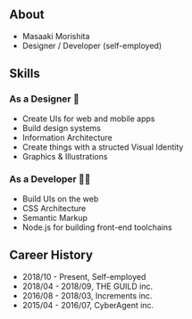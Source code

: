 ## About

- Masaaki Morishita
- Designer / Developer (self-employed)

## Skills

### As a Designer 🎨

- Create UIs for web and mobile apps
- Build design systems
- Information Architecture
- Create things with a structed Visual Identity
- Graphics & Illustrations

### As a Developer 👨‍💻

- Build UIs on the web
- CSS Architecture
- Semantic Markup
- Node.js for building front-end toolchains

## Career History

- 2018/10 - Present, Self-employed
- 2018/04 - 2018/09, THE GUILD inc.
- 2016/08 - 2018/03, Increments inc.
- 2015/04 - 2016/07, CyberAgent inc.